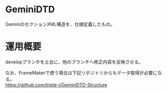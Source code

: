 # GeminiDTD
GeminiのセクションXML構造を、仕様定義したもの。

# 運用概要
developブランチを土台に、他のブランチへ修正内容を反映させる。   
   
なお、FrameMakerで使う場合は下記リポジトリからもデータ取得が必要になる。   
https://github.com/triple-i/GeminiDTD-Structure

